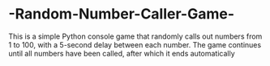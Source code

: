 # -Random-Number-Caller-Game-
This is a simple Python console game that randomly calls out numbers from 1 to 100, with a 5-second delay between each number. The game continues until all numbers have been called, after which it ends automatically
